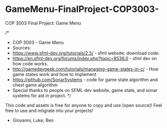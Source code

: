 # GameMenu-FinalProject-COP3003-
COP 3003 Final Project: Game Menu

/*
 * COP 3003 - Game Menu
 * Sources:
 * https://www.sfml-dev.org/tutorials/2.5/ - sfml website: download code.
 * https://en.sfml-dev.org/forums/index.php?topic=8536.0 - sfml dev on how code works.
 * http://gamedevgeek.com/tutorials/managing-game-states-in-c/ - How game states work and how to implement
 * https://github.com/SonarSystems - code for game state algorithm and chest game algorithm
 * Special thanks to people on SFML dev website, game state, and sonar systems for aid in project.
 */
 
 This code and assets is free for anyone to copy and use (open source)!
 Feel free to use and intigrate into your projects!
 
 - Giovanni, Luke, Ben
